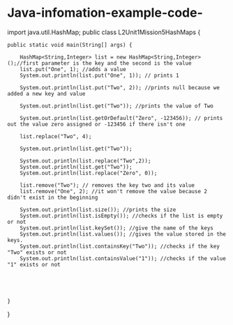 # Java-infomation-example-code-

import java.util.HashMap;
public class L2Unit1Mission5HashMaps {

	public static void main(String[] args) {

		HashMap<String,Integer> list = new HashMap<String,Integer>();//first parameter is the key and the second is the value		
		list.put("One", 1); //adds a value 
		System.out.println(list.put("One", 1)); // prints 1
		
		System.out.println(list.put("Two", 2)); //prints null because we added a new key and value
		
		System.out.println(list.get("Two")); //prints the value of Two
		
		System.out.println(list.getOrDefault("Zero", -123456)); // prints out the value zero assigned or -123456 if there isn't one
	
        list.replace("Two", 4);
        
        System.out.println(list.get("Two"));
        
        System.out.println(list.replace("Two",2));
        System.out.println(list.get("Two"));
        System.out.println(list.replace("Zero", 0));
        
        list.remove("Two"); // removes the key two and its value
        list.remove("One", 2); //it won't remove the value because 2 didn't exist in the beginning
        
        System.out.println(list.size()); //prints the size
        System.out.println(list.isEmpty()); //checks if the list is empty or not
        System.out.println(list.keySet()); //give the name of the keys
        System.out.println(list.values()); //gives the value stored in the keys.
        System.out.println(list.containsKey("Two")); //checks if the key "Two" exists or not
        System.out.println(list.containsValue("1")); //checks if the value "1" exists or not
        
        
        
        
        
	}

}
